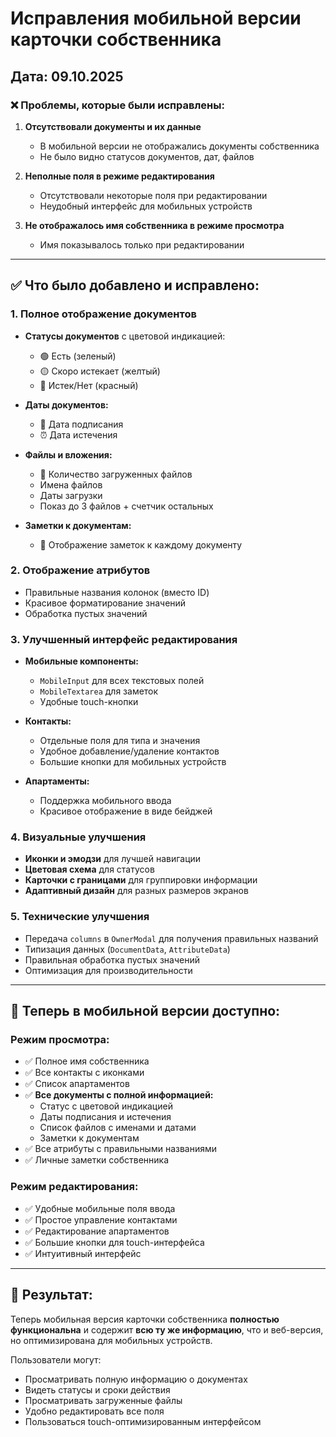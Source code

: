 # Исправления мобильной версии карточки собственника

## Дата: 09.10.2025

### ❌ Проблемы, которые были исправлены:

1. **Отсутствовали документы и их данные**
   - В мобильной версии не отображались документы собственника
   - Не было видно статусов документов, дат, файлов

2. **Неполные поля в режиме редактирования**
   - Отсутствовали некоторые поля при редактировании
   - Неудобный интерфейс для мобильных устройств

3. **Не отображалось имя собственника в режиме просмотра**
   - Имя показывалось только при редактировании

---

## ✅ Что было добавлено и исправлено:

### 1. Полное отображение документов
- **Статусы документов** с цветовой индикацией:
  - 🟢 Есть (зеленый)
  - 🟡 Скоро истекает (желтый) 
  - 🔴 Истек/Нет (красный)

- **Даты документов:**
  - 📝 Дата подписания
  - ⏰ Дата истечения

- **Файлы и вложения:**
  - 📁 Количество загруженных файлов
  - Имена файлов
  - Даты загрузки
  - Показ до 3 файлов + счетчик остальных

- **Заметки к документам:**
  - 💬 Отображение заметок к каждому документу

### 2. Отображение атрибутов
- Правильные названия колонок (вместо ID)
- Красивое форматирование значений
- Обработка пустых значений

### 3. Улучшенный интерфейс редактирования
- **Мобильные компоненты:**
  - `MobileInput` для всех текстовых полей
  - `MobileTextarea` для заметок
  - Удобные touch-кнопки

- **Контакты:**
  - Отдельные поля для типа и значения
  - Удобное добавление/удаление контактов
  - Большие кнопки для мобильных устройств

- **Апартаменты:**
  - Поддержка мобильного ввода
  - Красивое отображение в виде бейджей

### 4. Визуальные улучшения
- **Иконки и эмодзи** для лучшей навигации
- **Цветовая схема** для статусов
- **Карточки с границами** для группировки информации
- **Адаптивный дизайн** для разных размеров экранов

### 5. Технические улучшения
- Передача `columns` в `OwnerModal` для получения правильных названий
- Типизация данных (`DocumentData`, `AttributeData`)
- Правильная обработка пустых значений
- Оптимизация для производительности

---

## 📱 Теперь в мобильной версии доступно:

### Режим просмотра:
- ✅ Полное имя собственника
- ✅ Все контакты с иконками
- ✅ Список апартаментов
- ✅ **Все документы с полной информацией:**
  - Статус с цветовой индикацией
  - Даты подписания и истечения
  - Список файлов с именами и датами
  - Заметки к документам
- ✅ Все атрибуты с правильными названиями
- ✅ Личные заметки собственника

### Режим редактирования:
- ✅ Удобные мобильные поля ввода
- ✅ Простое управление контактами
- ✅ Редактирование апартаментов
- ✅ Большие кнопки для touch-интерфейса
- ✅ Интуитивный интерфейс

---

## 🚀 Результат:

Теперь мобильная версия карточки собственника **полностью функциональна** и содержит **всю ту же информацию**, что и веб-версия, но оптимизирована для мобильных устройств.

Пользователи могут:
- Просматривать полную информацию о документах
- Видеть статусы и сроки действия
- Просматривать загруженные файлы
- Удобно редактировать все поля
- Пользоваться touch-оптимизированным интерфейсом